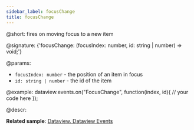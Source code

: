 ```yaml
---
sidebar_label: focusChange
title: focusChange
---          
```


@short: fires on moving focus to a new item

@signature: {'focusChange: (focusIndex: number, id: string | number) => void;'}

@params:
- `focusIndex: number` - the position of an item in focus
- `id: string | number` - the id of the item

@example:
dataview.events.on("FocusChange", function(index, id){
    // your code here
});

@descr:

**Related sample**: [Dataview. Dataview Events](https://snippet.dhtmlx.com/2d74uyoh)
